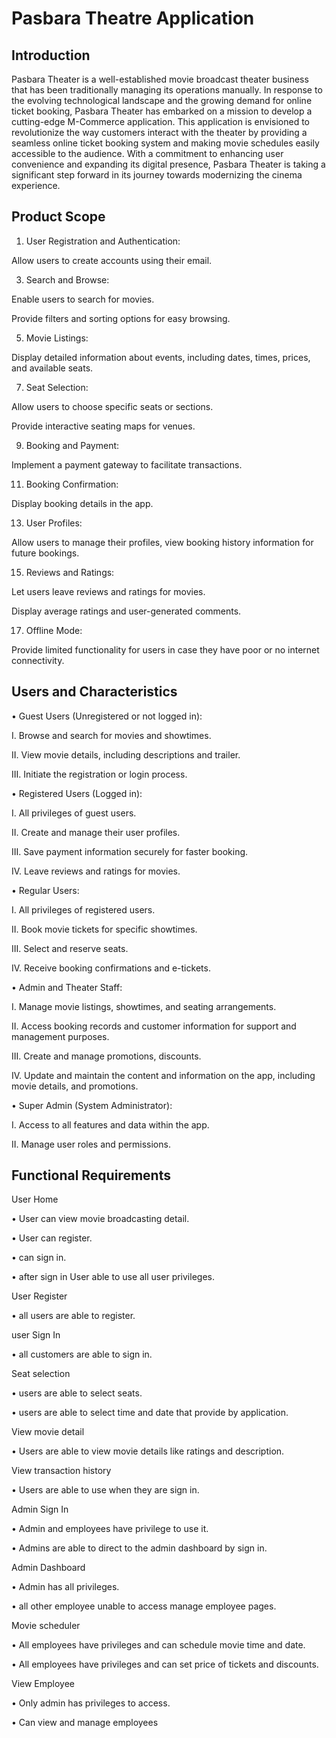 # Pasbara Theatre Application


## Introduction

Pasbara Theater is a well-established movie broadcast theater business that has been traditionally managing its operations manually. 
In response to the evolving technological landscape and the growing demand for online ticket booking, Pasbara Theater has embarked on a mission to develop a 
cutting-edge M-Commerce application. This application is envisioned to revolutionize the way customers interact with the theater by providing a seamless 
online ticket booking system and making movie schedules easily accessible to the audience. With a commitment to enhancing user convenience and expanding 
its digital presence, Pasbara Theater is taking a significant step forward in its journey towards modernizing the cinema experience.


## Product Scope

1.	User Registration and Authentication:

Allow users to create accounts using their email.


3.	Search and Browse:

Enable users to search for movies.

Provide filters and sorting options for easy browsing.


5.	Movie Listings:

Display detailed information about events, including dates, times, prices, and available seats.


7.	Seat Selection:

Allow users to choose specific seats or sections.

Provide interactive seating maps for venues.


9.	Booking and Payment:

Implement a payment gateway to facilitate transactions.


11.	Booking Confirmation:

Display booking details in the app.


13.	User Profiles:

Allow users to manage their profiles, view booking history information for future bookings.


15.	Reviews and Ratings:

Let users leave reviews and ratings for movies.

Display average ratings and user-generated comments.


17.	Offline Mode:

Provide limited functionality for users in case they have poor or no internet connectivity.


## Users and Characteristics


•	Guest Users (Unregistered or not logged in):

I.	Browse and search for movies and showtimes.

II.	View movie details, including descriptions and trailer.

III.	Initiate the registration or login process.


•	Registered Users (Logged in):

I.	All privileges of guest users.

II.	Create and manage their user profiles.

III.	Save payment information securely for faster booking.

IV.	Leave reviews and ratings for movies.

 
•	Regular Users:

I.	All privileges of registered users.

II.	Book movie tickets for specific showtimes.

III.	Select and reserve seats.

IV.	Receive booking confirmations and e-tickets.

 
•	Admin and Theater Staff:

I.	Manage movie listings, showtimes, and seating arrangements.

II.	Access booking records and customer information for support and management purposes.

III.	Create and manage promotions, discounts.

IV.	Update and maintain the content and information on the app, including movie details, and promotions.

 
•	Super Admin (System Administrator):

I.	Access to all features and data within the app.

II.	Manage user roles and permissions. 


## Functional Requirements


User Home

•	User can view movie broadcasting detail.

•	User can register.

•	can sign in.

•	after sign in User able to use all user privileges.


User Register

•	all users are able to register.


user Sign In

•	all customers are able to sign in.


Seat selection

•	users are able to select seats.

•	users are able to select time and date that provide by application.


View movie detail

•	Users are able to view movie details like ratings and description.


View transaction history

•	Users are able to use when they are sign in.


Admin Sign In

•	Admin and employees have privilege to use it.

•	Admins are able to direct to the admin dashboard by sign in.


Admin Dashboard

•	Admin has all privileges.

•	all other employee unable to access manage employee pages.


Movie scheduler

•	All employees have privileges and can schedule movie time and date.

•	All employees have privileges and can set price of tickets and discounts.


View Employee

•	Only admin has privileges to access.

•	Can view and manage employees
